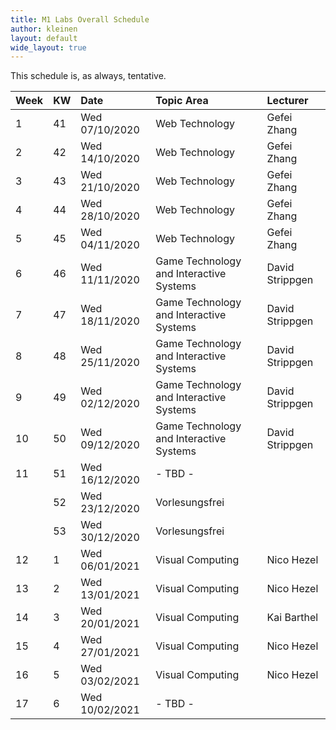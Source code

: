 ```yaml
---
title: M1 Labs Overall Schedule
author: kleinen
layout: default
wide_layout: true
---
```

This schedule is, as always, tentative.

| Week | KW | Date           | Topic Area                              | Lecturer        |
|:-----|:---|:---------------|:----------------------------------------|:----------------|
| 1    | 41 | Wed 07/10/2020 | Web Technology                          | Gefei Zhang     |
| 2    | 42 | Wed 14/10/2020 | Web Technology                          | Gefei Zhang     |
| 3    | 43 | Wed 21/10/2020 | Web Technology                          | Gefei Zhang     |
| 4    | 44 | Wed 28/10/2020 | Web Technology                          | Gefei Zhang     |
| 5    | 45 | Wed 04/11/2020 | Web Technology                          | Gefei Zhang     |
| 6    | 46 | Wed 11/11/2020 | Game Technology and Interactive Systems | David Strippgen |
| 7    | 47 | Wed 18/11/2020 | Game Technology and Interactive Systems | David Strippgen |
| 8    | 48 | Wed 25/11/2020 | Game Technology and Interactive Systems | David Strippgen |
| 9    | 49 | Wed 02/12/2020 | Game Technology and Interactive Systems | David Strippgen |
| 10   | 50 | Wed 09/12/2020 | Game Technology and Interactive Systems | David Strippgen |
| 11   | 51 | Wed 16/12/2020 | - TBD -                                 |                 |
|      | 52 | Wed 23/12/2020 | Vorlesungsfrei                          |                 |
|      | 53 | Wed 30/12/2020 | Vorlesungsfrei                          |                 |
| 12   | 1  | Wed 06/01/2021 | Visual Computing                        | Nico Hezel      |
| 13   | 2  | Wed 13/01/2021 | Visual Computing                        | Nico Hezel      |
| 14   | 3  | Wed 20/01/2021 | Visual Computing                        | Kai Barthel     |
| 15   | 4  | Wed 27/01/2021 | Visual Computing                        | Nico Hezel      |
| 16   | 5  | Wed 03/02/2021 | Visual Computing                        | Nico Hezel      |
| 17   | 6  | Wed 10/02/2021 | - TBD -                                 |                 |
